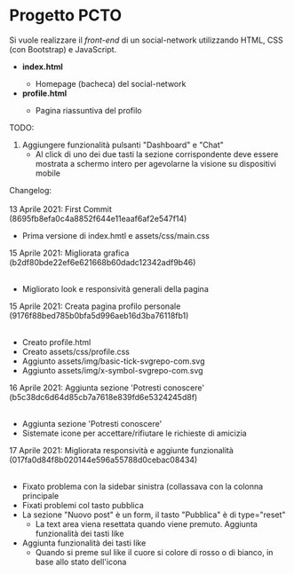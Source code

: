 # Progetto PCTO
Si vuole realizzare il _front-end_ di un social-network utilizzando HTML, CSS (con Bootstrap) e JavaScript.
<ul>
  <li><strong>index.html</strong></li>
    <ul>
      <li>Homepage (bacheca) del social-network</li>
    </ul>  
  <li><strong>profile.html</strong></li>
    <ul>
      <li>Pagina riassuntiva del profilo</li>
    </ul>
  </li>
</ul>

TODO:

<ol>
  <li>Aggiungere funzionalità pulsanti "Dashboard" e "Chat"
    <ul>
      <li>Al click di uno dei due tasti la sezione corrispondente deve essere mostrata a schermo intero per agevolarne la visione su dispositivi mobile</li>
    </ul>
  </li>
</ol>

Changelog: <br><br>
13 Aprile 2021: First Commit (8695fb8efa0c4a8852f644e11eaaf6af2e547f14)<br>
<ul>
  <li>Prima versione di index.hmtl e assets/css/main.css</li>
</ul>
15 Aprile 2021: Migliorata grafica (b2df80bde22ef6e621668b60dadc12342adf9b46)<br><br>
<ul>
  <li>Migliorato look e responsività generali della pagina</li>
</ul>
15 Aprile 2021: Creata pagina profilo personale (9176f88bed785b0bfa5d996aeb16d3ba76118fb1)<br><br>
<ul>
  <li>Creato profile.html</li>
  <li>Creato assets/css/profile.css</li>
  <li>Aggiunto assets/img/basic-tick-svgrepo-com.svg</li>
  <li>Aggiunto assets/img/x-symbol-svgrepo-com.svg</li>
</ul>
16 Aprile 2021: Aggiunta sezione 'Potresti conoscere' (b5c38dc6d64d85cb7a7618e839fd6e5324245d8f)<br><br>
<ul>
  <li>Aggiunta sezione 'Potresti conoscere'</li>
  <li>Sistemate icone per accettare/rifiutare le richieste di amicizia</li>
</ul>

17 Aprile 2021: Migliorata responsività e aggiunte funzionalità (017fa0d84f8b020144e596a55788d0cebac08434)<br><br>
<ul>
  <li>Fixato problema con la sidebar sinistra (collassava con la colonna principale</li>
  <li>Fixati problemi col tasto pubblica</li>
  <li>La sezione "Nuovo post" è un form, il tasto "Pubblica" è di type="reset"
     <ul>
       <li>La text area viena resettata quando viene premuto. Aggiunta funzionalità dei tasti like</li>
    </ul>
  </li>
  <li>Aggiunta funzionalità dei tasti like
    <ul>
        <li>Quando si preme sul like il cuore si colore di rosso o di bianco, in base allo stato dell'icona</li>
    </ul>
  </li>
</ul>
